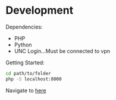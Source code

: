 # Development

Dependencies:

 * PHP
 * Python
 * UNC Login...Must be connected to vpn


Getting Started:

```bash
cd path/to/folder
php -S localhost:8000
```

Navigate to
[here](http://0.0.0.0:3000/templates/index.html)